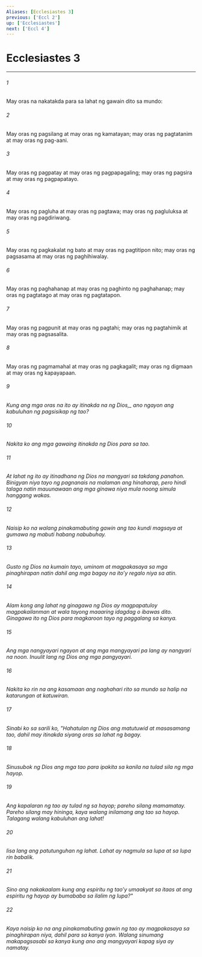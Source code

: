 ```yaml
---
Aliases: [Ecclesiastes 3]
previous: ['Eccl 2']
up: ['Ecclesiastes']
next: ['Eccl 4']
---
```

# Ecclesiastes 3

***






















###### 1 










May oras na nakatakda para sa lahat ng gawain dito sa mundo: 





















###### 2 










May oras ng pagsilang at may oras ng kamatayan; may oras ng pagtatanim at may oras ng pag-aani. 





















###### 3 










May oras ng pagpatay at may oras ng pagpapagaling; may oras ng pagsira at may oras ng pagpapatayo. 





















###### 4 










May oras ng pagluha at may oras ng pagtawa; may oras ng pagluluksa at may oras ng pagdiriwang. 





















###### 5 










May oras ng pagkakalat ng bato at may oras ng pagtitipon nito; may oras ng pagsasama at may oras ng paghihiwalay. 





















###### 6 










May oras ng paghahanap at may oras ng paghinto ng paghahanap; may oras ng pagtatago at may oras ng pagtatapon. 





















###### 7 










May oras ng pagpunit at may oras ng pagtahi; may oras ng pagtahimik at may oras ng pagsasalita. 





















###### 8 










May oras ng pagmamahal at may oras ng pagkagalit; may oras ng digmaan at may oras ng kapayapaan. 





















###### 9 










<i class="trans-change">Kung ang mga oras na ito ay itinakda na ng Dios,_ ano ngayon ang kabuluhan ng pagsisikap ng tao? 





















###### 10 










Nakita ko ang mga gawaing itinakda ng Dios para sa tao. 





















###### 11 










At lahat ng ito ay itinadhana ng Dios na mangyari sa takdang panahon. Binigyan niya tayo ng pagnanais na malaman ang hinaharap, pero hindi talaga natin mauunawaan ang mga ginawa niya mula noong simula hanggang wakas. 





















###### 12 










Naisip ko na walang pinakamabuting gawin ang tao kundi magsaya at gumawa ng mabuti habang nabubuhay. 





















###### 13 










Gusto ng Dios na kumain tayo, uminom at magpakasaya sa mga pinaghirapan natin dahil ang mga bagay na itoʼy regalo niya sa atin. 





















###### 14 










Alam kong ang lahat ng ginagawa ng Dios ay magpapatuloy magpakailanman at wala tayong maaaring idagdag o ibawas dito. Ginagawa ito ng Dios para magkaroon tayo ng paggalang sa kanya. 





















###### 15 










Ang mga nangyayari ngayon at ang mga mangyayari pa lang ay nangyari na noon. Inuulit lang ng Dios ang mga pangyayari. 





















###### 16 










Nakita ko rin na ang kasamaan ang naghahari rito sa mundo sa halip na katarungan at katuwiran. 





















###### 17 










Sinabi ko sa sarili ko, "Hahatulan ng Dios ang matutuwid at masasamang tao, dahil may itinakda siyang oras sa lahat ng bagay. 





















###### 18 










Sinusubok ng Dios ang mga tao para ipakita sa kanila na tulad sila ng mga hayop. 





















###### 19 










Ang kapalaran ng tao ay tulad ng sa hayop; pareho silang mamamatay. Pareho silang may hininga, kaya walang inilamang ang tao sa hayop. Talagang walang kabuluhan ang lahat! 





















###### 20 










Iisa lang ang patutunguhan ng lahat. Lahat ay nagmula sa lupa at sa lupa rin babalik. 





















###### 21 










Sino ang nakakaalam kung ang espiritu ng taoʼy umaakyat sa itaas at ang espiritu ng hayop ay bumababa sa ilalim ng lupa?" 





















###### 22 










Kaya naisip ko na ang pinakamabuting gawin ng tao ay magpakasaya sa pinaghirapan niya, dahil para sa kanya iyon. Walang sinumang makapagsasabi sa kanya kung ano ang mangyayari kapag siya ay namatay.
